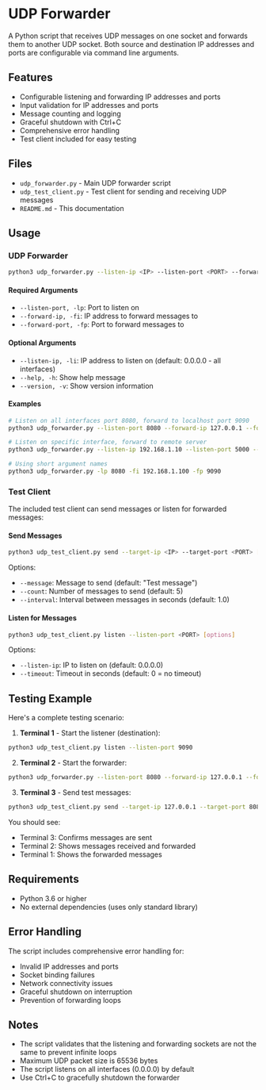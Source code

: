 # UDP Forwarder

A Python script that receives UDP messages on one socket and forwards them to another UDP socket. Both source and destination IP addresses and ports are configurable via command line arguments.

## Features

- Configurable listening and forwarding IP addresses and ports
- Input validation for IP addresses and ports
- Message counting and logging
- Graceful shutdown with Ctrl+C
- Comprehensive error handling
- Test client included for easy testing

## Files

- `udp_forwarder.py` - Main UDP forwarder script
- `udp_test_client.py` - Test client for sending and receiving UDP messages
- `README.md` - This documentation

## Usage

### UDP Forwarder

```bash
python3 udp_forwarder.py --listen-ip <IP> --listen-port <PORT> --forward-ip <IP> --forward-port <PORT>
```

#### Required Arguments

- `--listen-port, -lp`: Port to listen on
- `--forward-ip, -fi`: IP address to forward messages to
- `--forward-port, -fp`: Port to forward messages to

#### Optional Arguments

- `--listen-ip, -li`: IP address to listen on (default: 0.0.0.0 - all interfaces)
- `--help, -h`: Show help message
- `--version, -v`: Show version information

#### Examples

```bash
# Listen on all interfaces port 8080, forward to localhost port 9090
python3 udp_forwarder.py --listen-port 8080 --forward-ip 127.0.0.1 --forward-port 9090

# Listen on specific interface, forward to remote server
python3 udp_forwarder.py --listen-ip 192.168.1.10 --listen-port 5000 --forward-ip 10.0.0.1 --forward-port 5001

# Using short argument names
python3 udp_forwarder.py -lp 8080 -fi 192.168.1.100 -fp 9090
```

### Test Client

The included test client can send messages or listen for forwarded messages:

#### Send Messages

```bash
python3 udp_test_client.py send --target-ip <IP> --target-port <PORT> [options]
```

Options:
- `--message`: Message to send (default: "Test message")
- `--count`: Number of messages to send (default: 5)
- `--interval`: Interval between messages in seconds (default: 1.0)

#### Listen for Messages

```bash
python3 udp_test_client.py listen --listen-port <PORT> [options]
```

Options:
- `--listen-ip`: IP to listen on (default: 0.0.0.0)
- `--timeout`: Timeout in seconds (default: 0 = no timeout)

## Testing Example

Here's a complete testing scenario:

1. **Terminal 1** - Start the listener (destination):
```bash
python3 udp_test_client.py listen --listen-port 9090
```

2. **Terminal 2** - Start the forwarder:
```bash
python3 udp_forwarder.py --listen-port 8080 --forward-ip 127.0.0.1 --forward-port 9090
```

3. **Terminal 3** - Send test messages:
```bash
python3 udp_test_client.py send --target-ip 127.0.0.1 --target-port 8080 --message "Hello World" --count 3
```

You should see:
- Terminal 3: Confirms messages are sent
- Terminal 2: Shows messages received and forwarded
- Terminal 1: Shows the forwarded messages

## Requirements

- Python 3.6 or higher
- No external dependencies (uses only standard library)

## Error Handling

The script includes comprehensive error handling for:
- Invalid IP addresses and ports
- Socket binding failures
- Network connectivity issues
- Graceful shutdown on interruption
- Prevention of forwarding loops

## Notes

- The script validates that the listening and forwarding sockets are not the same to prevent infinite loops
- Maximum UDP packet size is 65536 bytes
- The script listens on all interfaces (0.0.0.0) by default
- Use Ctrl+C to gracefully shutdown the forwarder
